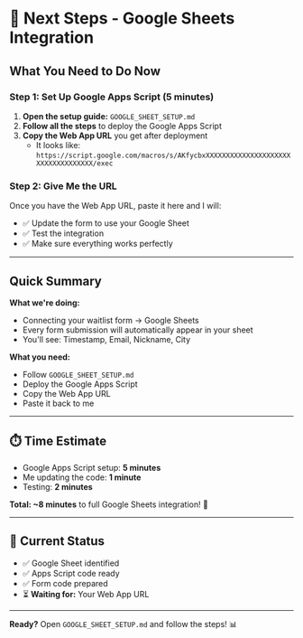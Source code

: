 # 🎯 Next Steps - Google Sheets Integration

## What You Need to Do Now

### Step 1: Set Up Google Apps Script (5 minutes)

1. **Open the setup guide:** `GOOGLE_SHEET_SETUP.md`
2. **Follow all the steps** to deploy the Google Apps Script
3. **Copy the Web App URL** you get after deployment
   - It looks like: `https://script.google.com/macros/s/AKfycbxXXXXXXXXXXXXXXXXXXXXXXXXXXXXXXXXXXX/exec`

### Step 2: Give Me the URL

Once you have the Web App URL, paste it here and I will:
- ✅ Update the form to use your Google Sheet
- ✅ Test the integration
- ✅ Make sure everything works perfectly

---

## Quick Summary

**What we're doing:**
- Connecting your waitlist form → Google Sheets
- Every form submission will automatically appear in your sheet
- You'll see: Timestamp, Email, Nickname, City

**What you need:**
- Follow `GOOGLE_SHEET_SETUP.md`
- Deploy the Google Apps Script
- Copy the Web App URL
- Paste it back to me

---

## ⏱️ Time Estimate

- Google Apps Script setup: **5 minutes**
- Me updating the code: **1 minute**
- Testing: **2 minutes**

**Total: ~8 minutes** to full Google Sheets integration! 🚀

---

## 📝 Current Status

- ✅ Google Sheet identified
- ✅ Apps Script code ready
- ✅ Form code prepared
- ⏳ **Waiting for:** Your Web App URL

---

**Ready?** Open `GOOGLE_SHEET_SETUP.md` and follow the steps! 📊
